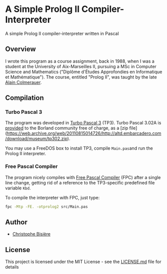 # A Simple Prolog II Compiler-Interpreter 
A simple Prolog II compiler-interpreter written in Pascal

## Overview
I wrote this program as a course assignment, back in 1988, when I was a student at the University of Aix-Marseilles II, pursuing a MSc in Computer Science and Mathematics ("Diplôme d'Études Approfondies en Informatique et Mathématique"). The course, entitled "Prolog II", was taught by the late [Alain Colmerauer](https://en.wikipedia.org/wiki/Alain_Colmerauer).

## Compilation

### Turbo Pascal 3

The program was developed in [Turbo Pascal 3](https://en.wikipedia.org/wiki/Turbo_Pascal#Version_3) (TP3). Turbo Pascal 3.02A is [provided](https://web.archive.org/web/20101124092418/http://edn.embarcadero.com/article/20792) to the Borland community free of charge, as a [zip file] (https://web.archive.org/web/20110815014726/http://altd.embarcadero.com/download/museum/tp302.zip). 

You may use a FreeDOS box to install TP3, compile ``Main.pas``and run the Prolog II interpreter.

### Free Pascal Compiler

The program nicely compiles with [Free Pascal Compiler](https://en.wikipedia.org/wiki/Free_Pascal) (FPC) after a single line change, getting rid of a reference to the TP3-specific predefined file variable ``Kbd``. 

To compile the interpreter with FPC, just type:

```bash
fpc -Mtp -FE. -otprolog2 src/Main.pas
```

## Author

* [Christophe Bisière](https://github.com/cbisiere)

## License

This project is licensed under the MIT License - see the [LICENSE.md](LICENSE.md) file for details

